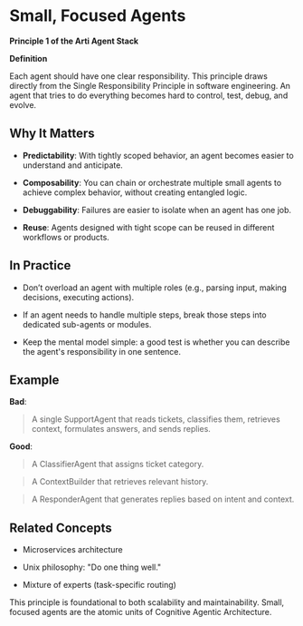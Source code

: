 # Small, Focused Agents

**Principle 1 of the Arti Agent Stack**

**Definition**

Each agent should have one clear responsibility. This principle draws directly from the Single Responsibility Principle in software engineering. An agent that tries to do everything becomes hard to control, test, debug, and evolve.

## Why It Matters

* **Predictability**: With tightly scoped behavior, an agent becomes easier to understand and anticipate.

* **Composability**: You can chain or orchestrate multiple small agents to achieve complex behavior, without creating entangled logic.

* **Debuggability**: Failures are easier to isolate when an agent has one job.

* **Reuse**: Agents designed with tight scope can be reused in different workflows or products.

## In Practice

* Don’t overload an agent with multiple roles (e.g., parsing input, making decisions, executing actions).

* If an agent needs to handle multiple steps, break those steps into dedicated sub-agents or modules.

* Keep the mental model simple: a good test is whether you can describe the agent's responsibility in one sentence.

## Example
**Bad**:

> A single SupportAgent that reads tickets, classifies them, retrieves context, formulates answers, and sends replies.

**Good**:

> A ClassifierAgent that assigns ticket category.

> A ContextBuilder that retrieves relevant history.

> A ResponderAgent that generates replies based on intent and context.


## Related Concepts

* Microservices architecture

* Unix philosophy: "Do one thing well."

* Mixture of experts (task-specific routing)

This principle is foundational to both scalability and maintainability. Small, focused agents are the atomic units of Cognitive Agentic Architecture.

